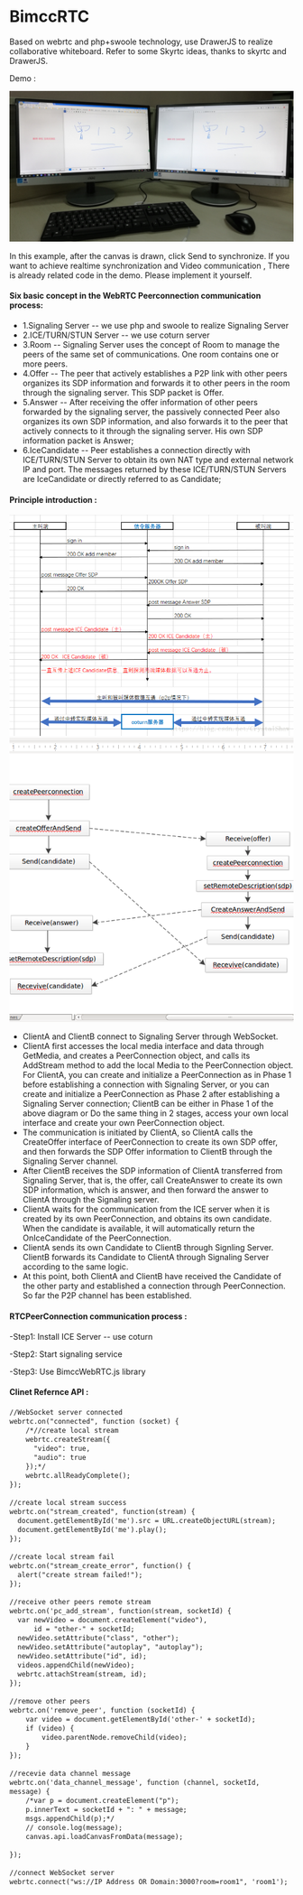 # BimccRTC
Based on webrtc and php+swoole technology, use DrawerJS to realize collaborative whiteboard. Refer to some Skyrtc ideas, thanks to skyrtc and DrawerJS.

Demo :

![](https://github.com/bimcc/BimccRTC/blob/master/whiteboard-demo.png)

In this example, after the canvas is drawn, click Send to synchronize. If you want to achieve realtime synchronization and Video communication , There is already related code in the demo. Please implement it yourself.
#### Six basic concept in the WebRTC Peerconnection communication process:
- 1.Signaling Server -- we use php and swoole to realize Signaling Server
- 2.ICE/TURN/STUN Server  -- we use coturn server
- 3.Room -- Signaling Server uses the concept of Room to manage the peers of the same set of communications. One room contains one or more peers.
- 4.Offer -- The peer that actively establishes a P2P link with other peers organizes its SDP information and forwards it to other peers in the room through the signaling server. This SDP packet is Offer.
- 5.Answer -- After receiving the offer information of other peers forwarded by the signaling server, the passively connected Peer also organizes its own SDP information, and also forwards it to the peer that actively connects to it through the signaling server. His own SDP information packet is Answer;
- 6.IceCandidate -- Peer establishes a connection directly with ICE/TURN/STUN Server to obtain its own NAT type and external network IP and port. The messages returned by these ICE/TURN/STUN Servers are IceCandidate or directly referred to as Candidate;

#### Principle introduction :

![](https://github.com/bimcc/BimccRTC/blob/master/1.png)
![](https://github.com/bimcc/BimccRTC/blob/master/2.png)

- ClientA and ClientB connect to Signaling Server through WebSocket.
- ClientA first accesses the local media interface and data through GetMedia, 
and creates a PeerConnection object, and calls its AddStream method to add the local Media to the PeerConnection object. 
For ClientA, you can create and initialize a PeerConnection as in Phase 1 before establishing a connection with Signaling Server, 
or you can create and initialize a PeerConnection as Phase 2 after establishing a Signaling Server connection;
 ClientB can be either in Phase 1 of the above diagram or Do the same thing in 2 stages, 
 access your own local interface and create your own PeerConnection object.
- The communication is initiated by ClientA, so ClientA calls the CreateOffer interface of PeerConnection to create its own SDP offer, and then forwards the SDP Offer information to ClientB through the Signaling Server channel.
- After ClientB receives the SDP information of ClientA transferred from Signaling Server, that is, the offer, call CreateAnswer to create its own SDP information, which is answer, and then forward the answer to ClientA through the Signaling server.
- ClientA waits for the communication from the ICE server when it is created by its own PeerConnection, and obtains its own candidate. When the candidate is available, it will automatically return the OnIceCandidate of the PeerConnection.
- ClientA sends its own Candidate to ClientB through Signling Server. ClientB forwards its Candidate to ClientA through Signaling Server according to the same logic.
- At this point, both ClientA and ClientB have received the Candidate of the other party and established a connection through PeerConnection. So far the P2P channel has been established.

#### RTCPeerConnection communication process :
-Step1: Install ICE Server -- use coturn 

-Step2: Start signaling service

-Step3: Use BimccWebRTC.js library

#### Clinet Refernce API :
```
//WebSocket server connected
webrtc.on("connected", function (socket) {
    /*//create local stream
    webrtc.createStream({
      "video": true,
      "audio": true
    });*/
    webrtc.allReadyComplete();
});

//create local stream success
webrtc.on("stream_created", function(stream) {
  document.getElementById('me').src = URL.createObjectURL(stream);
  document.getElementById('me').play();
});

//create local stream fail
webrtc.on("stream_create_error", function() {
  alert("create stream failed!");
});

//receive other peers remote stream
webrtc.on('pc_add_stream', function(stream, socketId) {
  var newVideo = document.createElement("video"),
      id = "other-" + socketId;
  newVideo.setAttribute("class", "other");
  newVideo.setAttribute("autoplay", "autoplay");
  newVideo.setAttribute("id", id);
  videos.appendChild(newVideo);
  webrtc.attachStream(stream, id);
});

//remove other peers
webrtc.on('remove_peer', function (socketId) {
    var video = document.getElementById('other-' + socketId);
    if (video) {
        video.parentNode.removeChild(video);
    }
});

//recevie data channel message
webrtc.on('data_channel_message', function (channel, socketId, message) {
    /*var p = document.createElement("p");
    p.innerText = socketId + ": " + message;
    msgs.appendChild(p);*/
    // console.log(message);
    canvas.api.loadCanvasFromData(message);

});

//connect WebSocket server
webrtc.connect("ws://IP Address OR Domain:3000?room=room1", 'room1');

```
